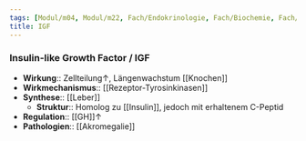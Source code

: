 ```yaml
---
tags: [Modul/m04, Modul/m22, Fach/Endokrinologie, Fach/Biochemie, Fach/Biochemie/Molekül]
title: IGF
---
```

### Insulin-like Growth Factor / IGF
- **Wirkung**:: Zellteilung↑, Längenwachstum [[Knochen]]
- **Wirkmechanismus**:: [[Rezeptor-Tyrosinkinasen]]
- **Synthese**:: [[Leber]]
	- **Struktur**:: Homolog zu [[Insulin]], jedoch mit erhaltenem C-Peptid
- **Regulation**:: [[GH]]↑
- **Pathologien**:: [[Akromegalie]]